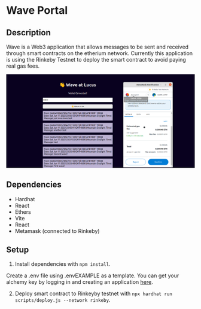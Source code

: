 # Wave Portal

## Description

Wave is a Web3 application that allows messages to be sent and received through smart contracts on the etherium network. Currently this application is using the Rinkeby Testnet to deploy the smart contract to avoid paying real gas fees.

![Alt text](https://github.com/LucusR/Wave/blob/main/smart-contract/assets/1.png)

## Dependencies

- Hardhat
- React
- Ethers
- Vite
- React
- Metamask (connected to Rinkeby)

## Setup

1) Install dependencies with `npm install`.

Create a .env file using .envEXAMPLE as a template. You can get your alchemy key by logging in and creating an application [here](https://www.alchemy.com/).

2) Deploy smart contract to Rinkeyby testnet with `npx hardhat run scripts/deploy.js --network rinkeby`.


